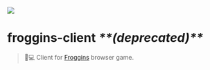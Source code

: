 ![](https://images.prismic.io/andrewzigler/bb2889c5-6c49-46cb-8998-3b05d9387a9f_Froggins.jpg?ixlib=gatsbyFP&auto=compress%2Cformat&fit=max&q=50&rect=0%2C0%2C1200%2C628&w=1200&h=628)

# froggins-client *\*\*(deprecated)\*\**

> :frog::computer: Client for [Froggins](https://froggins.andrewzigler.com) browser game.
